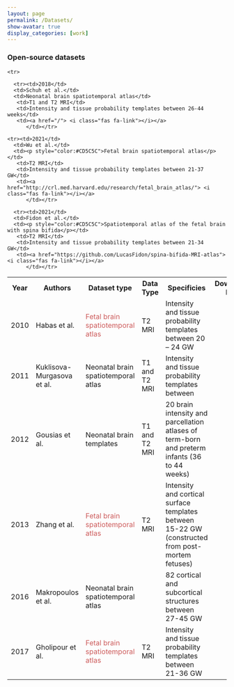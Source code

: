 ```yaml
---
layout: page
permalink: /Datasets/
show-avatar: true
display_categories: [work]
---
```


### Open-source datasets

<table>
   
<tr> <th>  Year   </th>
  <th> Authors  </th>
<th> <img width=80/> Dataset type <img width=80/>  </th>
  <th> Data Type   </th>
  <th> Specificies   </th>
  <th> Download link   </th>
   </tr>
  
  
    <tr>
<td>2010</td>
      <td>Habas et al.</td>
      <td> <p style="color:#CD5C5C">Fetal brain spatiotemporal atlas</p></td>
       <td>T2 MRI</td>
       <td>Intensity and tissue probability templates between 20 – 24 GW</td>
       <td><a href="http://depts.washington.edu/bicg/research/fba.php"> <i class="fas fa-link"></i></a>
        </td>
      </tr>
  
  <tr>
<td>2011</td>
      <td>Kuklisova-Murgasova et al.</td>
      <td>Neonatal brain spatiotemporal atlas</td>
       <td>T1 and T2 MRI</td>
       <td>Intensity and tissue probability templates between</td>
       <td><a href="https://brain-development.org/"> <i class="fas fa-link"></i></a></td>
      </tr>
  
  <tr><td>2012</td>
      <td>Gousias et al.</td>
      <td>Neonatal brain templates</td>
       <td>T1 and T2 MRI</td>
       <td>20 brain intensity and parcellation atlases of term-born and preterm infants (36 to 44 weeks)</td>
       <td><a href="http://brain-development.org/brain-atlases/neonatal-brain-atlases/neonatal-brain-atlas-gousias/"> <i class="fas fa-link"></i></a></td></tr>
   
   <tr><td>2013</td>
      <td>Zhang et al.</td>
      <td><p style="color:#CD5C5C">Fetal brain spatiotemporal atlas</p></td>
       <td>T2 MRI</td>
       <td>Intensity and cortical surface templates between 15-22 GW (constructed from post-mortem fetuses)</td>
       <td><a href="http://www.loni.ucla.edu/Atlases/Atlas_Detail.jsp?atlas_id=22"> <i class="fas fa-link"></i></a>
          </td></tr>
   
   <tr><td>2016</td>
      <td>Makropoulos et al.</td>
      <td>Neonatal brain spatiotemporal atlas</td>
       <td></td>
       <td>82 cortical and subcortical structures between 27-45 GW</td>
       <td><a href="https://brain-development.org/"> <i class="fas fa-link"></i></a></td></tr>
   
   <tr><td>2017</td>
      <td>Gholipour et al.</td>
      <td><p style="color:#CD5C5C">Fetal brain spatiotemporal atlas</p></td>
       <td>T2 MRI</td>
       <td>Intensity and tissue probability templates between 21-36 GW</td>
       <td><a href="http://crl.med.harvard.edu/research/fetal_brain_atlas/"> <i class="fas fa-link"></i></a>
          </td></tr>
   
      <tr><td>2018</td>
      <td>Schuh et al.</td>
      <td>Neonatal brain spatiotemporal atlas</td>
       <td>T1 and T2 MRI</td>
       <td>Intensity and tissue probability templates between 26-44 weeks</td>
       <td><a href="/"> <i class="fas fa-link"></i></a>
          </td></tr>
   
    <tr><td>2021</td>
      <td>Wu et al.</td>
      <td><p style="color:#CD5C5C">Fetal brain spatiotemporal atlas</p></td>
       <td>T2 MRI</td>
       <td>Intensity and tissue probability templates between 21-37 GW</td>
       <td><a href="http://crl.med.harvard.edu/research/fetal_brain_atlas/"> <i class="fas fa-link"></i></a>
          </td></tr>
   
      <tr><td>2021</td>
      <td>Fidon et al.</td>
      <td><p style="color:#CD5C5C">Spatiotemporal atlas of the fetal brain with spina bifida</p></td>
       <td>T2 MRI</td>
       <td>Intensity and tissue probability templates between 21-34 GW</td>
       <td><a href="https://github.com/LucasFidon/spina-bifida-MRI-atlas"> <i class="fas fa-link"></i></a>
          </td></tr>
   
      
  
</table>
